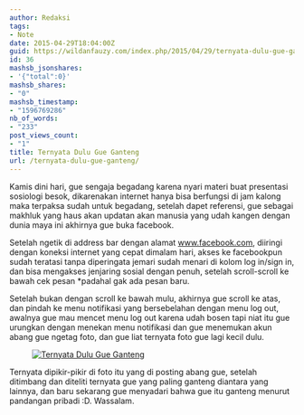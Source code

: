 ```yaml
---
author: Redaksi
tags:
- Note
date: 2015-04-29T18:04:00Z
guid: https://wildanfauzy.com/index.php/2015/04/29/ternyata-dulu-gue-ganteng/
id: 36
mashsb_jsonshares:
- '{"total":0}'
mashsb_shares:
- "0"
mashsb_timestamp:
- "1596769286"
nb_of_words:
- "233"
post_views_count:
- "1"
title: Ternyata Dulu Gue Ganteng
url: /ternyata-dulu-gue-ganteng/
---
```


<p class="has-drop-cap">
  Kamis dini hari, gue sengaja begadang karena nyari materi buat presentasi sosiologi besok, dikarenakan internet hanya bisa berfungsi di jam kalong maka terpaksa sudah untuk begadang, setelah dapet referensi, gue sebagai makhluk yang haus akan updatan akan manusia yang udah kangen dengan dunia maya ini akhirnya gue buka facebook.
</p>

Setelah ngetik di address bar dengan alamat www.facebook.com, diiringi dengan koneksi internet yang cepat dimalam hari, akses ke facebookpun sudah teratasi tanpa diperingata jemari sudah menari di kolom log in/sign in, dan bisa mengakses jenjaring sosial dengan penuh, setelah scroll-scroll ke bawah cek pesan *padahal gak ada pesan baru.

Setelah bukan dengan scroll ke bawah mulu, akhirnya gue scroll ke atas, dan pindah ke menu notifikasi yang bersebelahan dengan menu log out, awalnya gue mau mencet menu log out karena udah bosen tapi niat itu gue urungkan dengan menekan menu notifikasi dan gue menemukan akun abang gue ngetag foto, dan gue liat ternyata foto gue lagi kecil dulu.

<div class="wp-block-image">
  <figure class="aligncenter size-large"><a href="https://wildanfauzyart.files.wordpress.com/2015/04/b21e7-77358-11146555_10206083312709176_1948852097446303289_n.jpg?w=768"><img src="https://wildanfauzyart.files.wordpress.com/2015/04/b21e7-77358-11146555_10206083312709176_1948852097446303289_n.jpg?w=768" alt="Ternyata Dulu Gue Ganteng" title="Ternyata Dulu Gue Ganteng" data-recalc-dims="1" /></a></figure>
</div>

Ternyata dipikir-pikir di foto itu yang di posting abang gue, setelah ditimbang dan diteliti ternyata gue yang paling ganteng diantara yang lainnya, dan baru sekarang gue menyadari bahwa gue itu ganteng menurut pandangan pribadi :D. Wassalam.